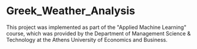 # Greek_Weather_Analysis
This project was implemented as part of the "Applied Machine Learning" course, which was provided by the Department of Management Science &amp; Technology at the Athens University of Economics and Business.
